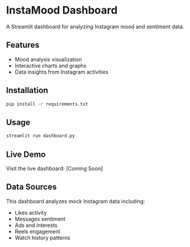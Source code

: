 # InstaMood Dashboard

A Streamlit dashboard for analyzing Instagram mood and sentiment data.

## Features

- Mood analysis visualization
- Interactive charts and graphs
- Data insights from Instagram activities

## Installation

```bash
pip install -r requirements.txt
```

## Usage

```bash
streamlit run dashboard.py
```

## Live Demo

Visit the live dashboard: [Coming Soon]

## Data Sources

This dashboard analyzes mock Instagram data including:
- Likes activity
- Messages sentiment
- Ads and interests
- Reels engagement
- Watch history patterns
